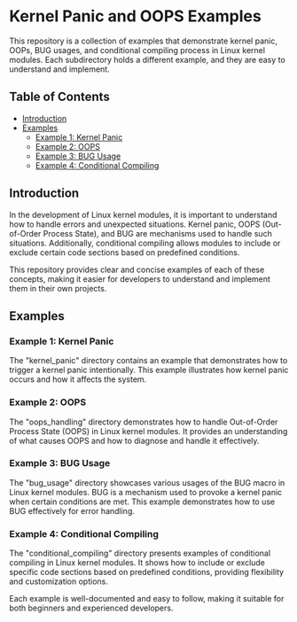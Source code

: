 # Kernel Panic and OOPS Examples

This repository is a collection of examples that demonstrate kernel panic, OOPs, BUG usages, and conditional compiling process in Linux kernel modules. Each subdirectory holds a different example, and they are easy to understand and implement.

## Table of Contents

- [Introduction](#introduction)
- [Examples](#examples)
  - [Example 1: Kernel Panic](#example-1-kernel-panic)
  - [Example 2: OOPS](#example-2-oops)
  - [Example 3: BUG Usage](#example-3-bug-usage)
  - [Example 4: Conditional Compiling](#example-4-conditional-compiling)

## Introduction

In the development of Linux kernel modules, it is important to understand how to handle errors and unexpected situations. Kernel panic, OOPS (Out-of-Order Process State), and BUG are mechanisms used to handle such situations. Additionally, conditional compiling allows modules to include or exclude certain code sections based on predefined conditions.

This repository provides clear and concise examples of each of these concepts, making it easier for developers to understand and implement them in their own projects.

## Examples

### Example 1: Kernel Panic

The "kernel_panic" directory contains an example that demonstrates how to trigger a kernel panic intentionally. This example illustrates how kernel panic occurs and how it affects the system.

### Example 2: OOPS

The "oops_handling" directory demonstrates how to handle Out-of-Order Process State (OOPS) in Linux kernel modules. It provides an understanding of what causes OOPS and how to diagnose and handle it effectively.

### Example 3: BUG Usage

The "bug_usage" directory showcases various usages of the BUG macro in Linux kernel modules. BUG is a mechanism used to provoke a kernel panic when certain conditions are met. This example demonstrates how to use BUG effectively for error handling.

### Example 4: Conditional Compiling

The "conditional_compiling" directory presents examples of conditional compiling in Linux kernel modules. It shows how to include or exclude specific code sections based on predefined conditions, providing flexibility and customization options.

Each example is well-documented and easy to follow, making it suitable for both beginners and experienced developers.

